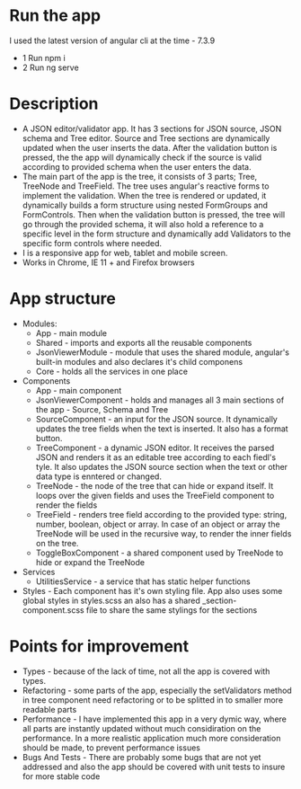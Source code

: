 # Run the app

I used the latest version of angular cli at the time - 7.3.9

  - 1 Run npm i
  - 2 Run ng serve

# Description 

 - A JSON editor/validator app. It has 3 sections for JSON source, JSON schema and Tree editor. Source and Tree sections are dynamically updated when the user inserts the data. After the validation button is pressed, the the app will dynamically check if the source is valid according to provided schema when the user enters the data.
- The main part of the app is the tree, it consists of 3 parts; Tree, TreeNode and TreeField. The tree uses angular's reactive forms to   implement the validation. When the tree is rendered or updated, it dynamically builds a form structure using nested FormGroups and FormControls.
  Then when the validation button is pressed, the tree will go through the provided schema, it will also hold a reference to a specific level in the form structure and dynamically add Validators to the specific form controls where needed.
- I is a responsive app for web, tablet and mobile screen.
- Works in Chrome, IE 11 + and Firefox browsers

# App structure

  - Modules:
    - App - main module
    - Shared - imports and exports all the reusable components
    - JsonViewerModule - module that uses the shared module, angular's built-in modules and also declares it's child componens
    - Core - holds all the services in one place
  - Components
    -  App - main component
    -  JsonViewerComponent - holds and manages all 3 main sections of the app - Source, Schema and Tree
    -   SourceComponent - an input for the JSON source. It dynamically updates the tree fields when the text is inserted. It also has a format button.
    -  TreeComponent - a dynamic JSON editor. It receives the parsed JSON and renders it as an editable tree according to each fiedl's tyle. It also updates the JSON source section when the text or other data type is enntered or changed.
    - TreeNode - the node of the tree that can hide or expand itself. It loops over the given fields and uses the TreeField component to render the fields
    - TreeField - renders tree field according to the provided type: string, number, boolean, object or array. In case of an object or array the TreeNode will be used in the recursive way, to render the inner fields on the tree.
    - ToggleBoxComponent - a shared component used by TreeNode to hide or expand the TreeNode
 - Services
    -  UtilitiesService - a service that has static helper functions
- Styles - Each component has it's own styling file. App also uses some global styles in styles.scss an also has a shared _section-component.scss file to share the same stylings for the sections

# Points for improvement
  - Types - because of the lack of time, not all the app is covered with types.
  - Refactoring - some parts of the app, especially the setValidators method in tree component need refactoring or to be splitted in to smaller more readable parts
 -  Performance - I have implemented this app in a very dymic way, where all parts are instantly updated without much considiration on the performance. In a more realistic application much more consideration should be made, to prevent performance issues
 -  Bugs And Tests - There are probably some bugs that are not yet addressed and also the app should be covered with unit tests to insure for more stable code
